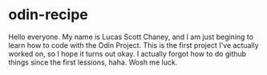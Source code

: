 # odin-recipe
Hello everyone. My name is Lucas Scott Chaney, and I am just begining to 
learn how to code with the Odin Project.
This is the first project I've actually worked on, so I hope it turns out
okay. I actually forgot how to do github things since the first lessions, haha.
Wosh me luck.
